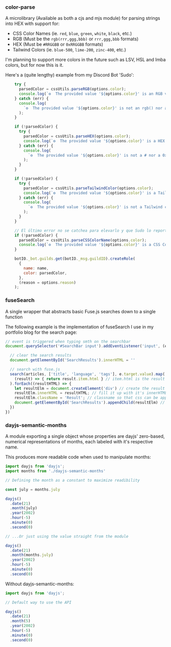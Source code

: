 ### color-parse
A microlibrary (Available as both a cjs and mjs module) for parsing strings into HEX with support for:
- CSS Color Names (ie. `red`, `blue`, `green`, `white`, `black`, etc.)
- RGB (Must be the `rgb(rrr,ggg,bbb)` or `rrr,ggg,bbb` formats)
- HEX (Must be `#RRGGBB` or `0xRRGGBB` formats)
- Tailwind Colors (ie. `blue-500`, `lime-200`, `zinc-400`, etc.)

I'm planning to support more colors in the future such as LSV, HSL and Imba colors, but for now this is it.

Here's a (quite lengthy) example from my Discord Bot 'Sudo':

```js
    try {
      parsedColor = cssUtils.parseRGB(options.color);
      console.log(`⚙️  The provided value '${options.color}' is an RGB value: ${parsedColor.toString(16)}`);
    } catch (err) {
      console.log(
        `⚙️  The provided value '${options.color}' is not an rgb() nor a comma-delimited RGB value`
      );
    }

    if (!parsedColor) {
      try {
        parsedColor = cssUtils.parseHEX(options.color);
        console.log(`⚙️  The provided value '${options.color}' is a HEX value: ${parsedColor.toString(16)}`);
      } catch (err) {
        console.log(
          `⚙️  The provided value '${options.color}' is not a # nor a 0x HEX value`
        );
      }
    }

    if (!parsedColor) {
      try {
        parsedColor = cssUtils.parseTailwindColor(options.color);
        console.log(`⚙️  The provided value '${options.color}' is a Tailwind color: ${parsedColor.toString(16)}`);
      } catch (err) {
        console.log(
          `⚙️  The provided value '${options.color}' is not a Tailwind color`
        );
      }
    }

    // El último error no se catchea para elevarlo y que Sudo lo reporte al usuario
    if (!parsedColor) {
      parsedColor = cssUtils.parseCSSColorName(options.color);
      console.log(`⚙️  The provided value '${options.color}' is a CSS Color: ${parsedColor.toString(16)}`);
    }

    botIO._bot.guilds.get(botIO._msg.guildID).createRole(
      {
        name: name,
        color: parsedColor,
      },
      (reason = options.reason)
    );
```

### fuseSearch
A single wrapper that abstracts basic Fuse.js searches down to a single function

The following example is the implementation of fuseSearch I use in my portfolio blog for the search page:

```javascript
// event is triggered when typing smth on the searchbar
document.querySelector('#SearchBar input').addEventListener('input', (e) => {

  // clear the search results
  document.getElementById('SearchResults').innerHTML = ''

  // search with fuse.js
  search(articles, ['title', 'language', 'tags'], e.target.value).map(
    (result) => { return result.item.html } // item.html is the result's innerHTML, so we retrieve it
  ).forEach((resultHTML) => {
    let resultElm = document.createElement('div') // create the result dom node
    resultElm.innerHTML = resultHTML; // fill it up with it's innerHTML
    resultElm.className = 'Result'; // classname so that css can be applied
    document.getElementById('SearchResults').appendChild(resultElm) // appended to search results
  })
})
```

### dayjs-semantic-months
A module exporting a single object whose properties are dayjs' zero-based, numerical representations of months, each labeled with it's respective name.

This produces more readable code when used to manipulate months:
```javascript
import dayjs from 'dayjs';
import months from './dayjs-semantic-months'

// Defining the month as a constant to maximize readibility

const july = months.july

dayjs()
  .date(21)
  .month(july)
  .year(2002)
  .hour(-5)
  .minute(0)
  .second(0)

// ...Or just using the value straight from the module

dayjs()
  .date(21)
  .month(months.july)
  .year(2002)
  .hour(-5)
  .minute(0)
  .second(0)
```
Without dayjs-semantic-months:

```javascript
import dayjs from 'dayjs';

// Default way to use the API

dayjs()
  .date(21)
  .month(5)
  .year(2002)
  .hour(-5)
  .minute(0)
  .second(0)
```
